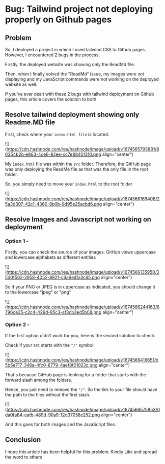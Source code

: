 # Bug: Tailwind project not deploying properly on Github pages

## Problem

So, I deployed a project in which I used tailwind CSS to Github pages. However, I encountered 2 bugs in the process.

Firstly, the deployed website was showing only the ReadMd file.

Then, when I finally solved the "ReadMd" issue, my images were not displaying and my JavaScript commands were not working on the deployed website as well.

If you've ever dealt with these 2 bugs with tailwind deployment on Github pages, this article covers the solution to both.

## Resolve tailwind deployment showing only Readme.MD file

First, check where your `index.html file` is located.

![](https://cdn.hashnode.com/res/hashnode/image/upload/v1674565793881/80354b2b-e963-4ce6-82ee-cc7e88401310.png align="center")

My `index.html` file was within the `src` folder. Therefore, the GitHub page was only deploying the ReadMe file as that was the only file in the root folder.

So, you simply need to move your `index.html` to the root folder

![](https://cdn.hashnode.com/res/hashnode/image/upload/v1674566166408/25a3d307-42c1-4360-8b0b-9d95e25acbd6.png align="center")

## Resolve Images and Javascript not working on deployment

### Option 1 -

Firstly, you can check the source of your images. GitHub views uppercase and lowercase alphabets as different entities

![](https://cdn.hashnode.com/res/hashnode/image/upload/v1674566135950/35d0f562-2958-4052-8821-c6a9e4fa3c65.png align="center")

So if your PNG or JPEG is in uppercase as indicated, you should change it to the lowercase "jpeg" or "png"

![](https://cdn.hashnode.com/res/hashnode/image/upload/v1674566244163/8796ce35-c2c4-429d-95c3-af3cb3ed5b08.png align="center")

### Option 2 -

If the first option didn't work for you, here is the second solution to check:

Check if your src starts with the `"/"` symbol

![](https://cdn.hashnode.com/res/hashnode/image/upload/v1674566416651/d5b5e717-348a-4fc0-8779-4aef8f01023c.png align="center")

That's because GitHub page is looking for a folder that starts with the forward slash among the folders.

Hence, you just need to remove the `"/"`. So the link to your file should have the path to the files without the first slash.

![](https://cdn.hashnode.com/res/hashnode/image/upload/v1674566575853/0da0fa84-eafb-489d-90a9-12d37058e252.png align="center")

And this goes for both images and the JavaScript files.

## Conclusion

I hope this article has been helpful for this problem. Kindly Like and spread the word to others
